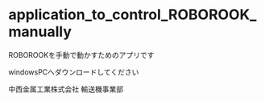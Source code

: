 # application_to_control_ROBOROOK_manually
ROBOROOKを手動で動かすためのアプリです

windowsPCへダウンロードしてください


中西金属工業株式会社 輸送機事業部
